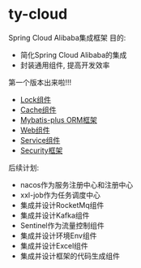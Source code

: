 # ty-cloud
Spring Cloud Alibaba集成框架
目的:
- 简化Spring Cloud Alibaba的集成
- 封装通用组件, 提高开发效率

第一个版本出来啦!!!

- [Lock组件](https://github.com/2892824942/ty-cloud/tree/main/ty-framework/ty-framework-lock)
- [Cache组件](https://github.com/2892824942/ty-cloud/tree/main/ty-framework/ty-framework-cache)
- [Mybatis-plus ORM框架](https://github.com/2892824942/ty-cloud/blob/main/ty-framework/ty-framework-mybatis-plus)
- [Web组件](https://github.com/2892824942/ty-cloud/tree/main/ty-framework/ty-framework-web)
- [Service组件](https://github.com/2892824942/ty-cloud/tree/main/ty-framework/ty-framework-service)
- [Security框架](https://github.com/2892824942/ty-cloud/tree/main/ty-framework/ty-framework-security)

后续计划:
- nacos作为服务注册中心和注册中心
- xxl-job作为任务调度中心
- 集成并设计RocketMq组件
- 集成并设计Kafka组件
- Sentinel作为流量控制组件
- 集成并设计环境Env组件
- 集成并设计Excel组件
- 集成并设计框架的代码生成组件

